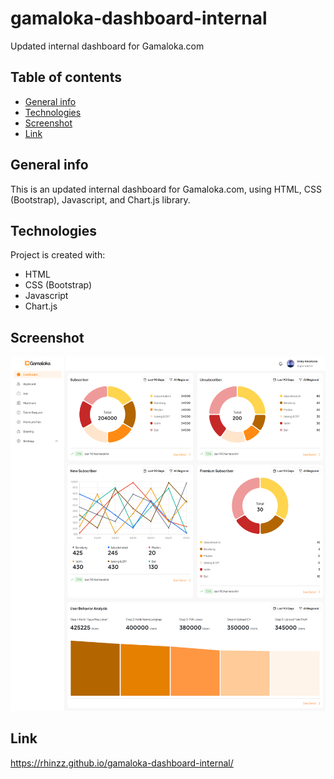 # gamaloka-dashboard-internal
Updated internal dashboard for Gamaloka.com 

## Table of contents
* [General info](#general-info)
* [Technologies](#technologies)
* [Screenshot](#screenshot)
* [Link](#link)

## General info
This is an updated internal dashboard for Gamaloka.com, using HTML, CSS (Bootstrap), Javascript, and Chart.js library.

## Technologies
Project is created with:
* HTML
* CSS (Bootstrap)
* Javascript
* Chart.js
	
## Screenshot
![screenshot](./screenshot.png)

## Link
https://rhinzz.github.io/gamaloka-dashboard-internal/